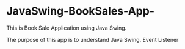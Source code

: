 # JavaSwing-BookSales-App-

This is Book Sale Application using Java Swing.

The purpose of this app is to understand Java Swing, Event Listener
